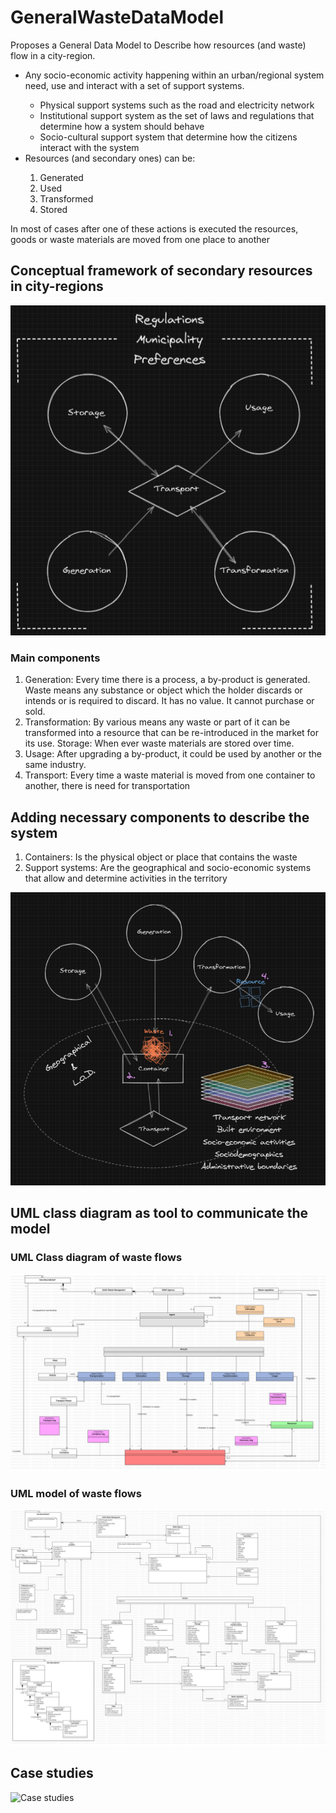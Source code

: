# GeneralWasteDataModel
<p>Proposes a General Data Model to Describe how resources (and waste) flow in a city-region.</p>

<ul>
<li>Any socio-economic activity happening within an urban/regional system need, use and interact with a set of support systems.</li>
  <ul>
  <li>Physical support systems such as the road and electricity network</li>
  <li>Institutional support system as the set of laws and regulations that determine how a system should behave</li>
  <li>Socio-cultural support system that determine how the citizens interact with the system</li>
  </ul>
</li>
<li>Resources (and secondary ones) can be:</li>
  <ol>
  <li>Generated</li>
  <li>Used</li>
  <li>Transformed</li>
  <li>Stored</li>
  </ol> 
</ul> 
In most of cases after one of these actions is executed the resources, goods or waste materials are moved from one place to another


## Conceptual framework of secondary resources in city-regions
![ConceptualModel](https://github.com/Urban-JonathanCohen/GeneralWasteDataModel/blob/main/Conceptual/concept1.PNG)

### Main components

<ol>
<li>Generation: Every time there is a process, a by-product is generated. Waste means any substance or object which the holder discards or intends or is required to discard. It has no value. It cannot purchase or sold.</li>
<li>Transformation: By various means any waste or part of it can be transformed into a resource that can be re-introduced in the market for its use.
Storage: When ever waste materials are stored over time. </li>
<li>Usage: After upgrading a by-product, it could be used by another or the same industry.</li>
<li>
Transport: Every time a waste material is moved from one container to another, there is need for transportation</li>
</ol> 


## Adding necessary components to describe the system

<ol>
<li>Containers: Is the physical object or place that contains the waste</li>
<li>Support systems: Are the geographical and socio-economic systems that allow and determine activities in the territory</li>
</ol> 

![ConceptualModel](https://github.com/Urban-JonathanCohen/GeneralWasteDataModel/blob/main/Conceptual/concept2.PNG)



## UML class diagram as tool to communicate the model


### UML Class diagram of waste flows
![Modeltoplvel](https://github.com/Urban-JonathanCohen/GeneralWasteDataModel/blob/main/TopLevelModel/TopLevel.png)


### UML model of waste flows
![Model](https://github.com/Urban-JonathanCohen/GeneralWasteDataModel/blob/main/Main.png)




## Case studies
![Case studies](https://github.com/Urban-JonathanCohen/GeneralWasteDataModel/tree/main/CaseStudies)
